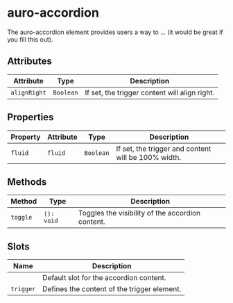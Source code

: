# auro-accordion

The auro-accordion element provides users a way to ... (it would be great if you fill this out).

## Attributes

| Attribute    | Type      | Description                                   |
|--------------|-----------|-----------------------------------------------|
| `alignRight` | `Boolean` | If set, the trigger content will align right. |

## Properties

| Property | Attribute | Type      | Description                                      |
|----------|-----------|-----------|--------------------------------------------------|
| `fluid`  | `fluid`   | `Boolean` | If set, the trigger and content will be 100% width. |

## Methods

| Method   | Type       | Description                                      |
|----------|------------|--------------------------------------------------|
| `toggle` | `(): void` | Toggles the visibility of the accordion content. |

## Slots

| Name      | Description                                 |
|-----------|---------------------------------------------|
|           | Default slot for the accordion content.     |
| `trigger` | Defines the content of the trigger element. |
